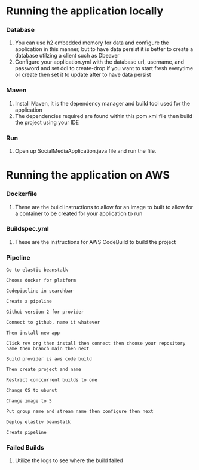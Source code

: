 # Running the application locally

### Database
1. You can use h2 embedded memory for data and configure the application in this manner, but to have data persist it is better to create a database utilzing a client such as Dbeaver
2. Configure your application.yml with the database url, username, and password and set ddl to create-drop if you want to start fresh everytime or create then set it to update after to have data persist

### Maven
1. Install Maven, it is the dependency manager and build tool used for the application
2. The dependencies required are found within this pom.xml file then build the project using your IDE

### Run
1. Open up SocialMediaApplication.java file and run the file.


# Running the application on AWS

### Dockerfile
1. These are the build instructions to allow for an image to built to allow for a container to be created for your application to run

### Buildspec.yml
1. These are the instructions for AWS CodeBuild to build the project

### Pipeline
    Go to elastic beanstalk

    Choose docker for platform

    Codepipeline in searchbar

    Create a pipeline

    Github version 2 for provider

    Connect to github, name it whatever

    Then install new app

    Click rev org then install then connect then choose your repository name then branch main then next

    Build provider is aws code build

    Then create project and name

    Restrict conccurrent builds to one

    Change OS to ubunut

    Change image to 5

    Put group name and stream name then configure then next

    Deploy elastiv beanstalk

    Create pipeline
    
  ### Failed Builds
  1. Utilize the logs to see where the build failed
